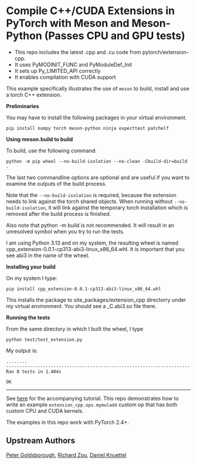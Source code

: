 # Compile C++/CUDA Extensions in PyTorch with Meson and Meson-Python (Passes CPU and GPU tests)

- This repo includes the latest .cpp and .cu code from pytorch/extension-cpp.
- It uses PyMODINIT_FUNC and PyModuleDef_Init
- It sets up Py_LIMITED_API correctly
- It enables compilation with CUDA support

This example specifically illustrates the use of `meson` to build, install and use a torch C++ extension.

**Preliminaries**

You may have to install the following packages in your virtual environment.

```
pip install numpy torch meson-python ninja expecttest patchelf
```

**Using meson.build to build**

To build, use the following command:

```
python -m pip wheel --no-build-isolation --no-clean -Cbuild-dir=build .
```

The last two commandline options are optional and are useful if you want to examine the outputs of the build process.

Note that the `--no-build-isolation` is required, because the extension needs to link against
the torch shared objects. When running without `--no-build-isolation`, it will link against the
temporary torch installation which is removed after the build process is finished.

Also note that python -m build is not recommended. It will result in an unresolved symbol when you try to run the tests.

I am using Python 3.13 and on my system, the resulting wheel is named cpp_extension-0.0.1-cp313-abi3-linux_x86_64.whl.
It is important that you see abi3 in the name of the wheel.

**Installing your build**

On my system I type:

```
pip install cpp_extension-0.0.1-cp313-abi3-linux_x86_64.whl
```

This installs the package to site_packages/extension_cpp directorry under my virtual environment. You should see a
_C.abi3.so file there.

**Running the tests**

From the same directory in which I built the wheel, I type

```
python test/test_extension.py
```

My output is:
```
........
----------------------------------------------------------------------
Ran 8 tests in 1.404s

OK
```

___

See [here](https://pytorch.org/tutorials/advanced/cpp_custom_ops.html) for the accompanying tutorial.
This repo demonstrates how to write an example `extension_cpp.ops.mymuladd`
custom op that has both custom CPU and CUDA kernels.

The examples in this repo work with PyTorch 2.4+.

## Upstream Authors

[Peter Goldsborough](https://github.com/goldsborough), [Richard Zou](https://github.com/zou3519),
[Daniel Knuettel](https://github.com/daknuett)
